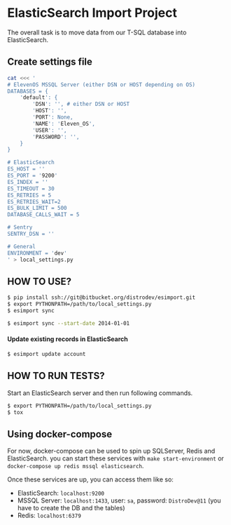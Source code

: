 # ElasticSearch Import Project

The overall task is to move data from our T-SQL database into ElasticSearch.

## Create settings file

```bash
cat <<< '
# ElevenOS MSSQL Server (either DSN or HOST depending on OS)
DATABASES = {
    'default': {
        'DSN': '', # either DSN or HOST
        'HOST': '',
        'PORT': None,
        'NAME': 'Eleven_OS',
        'USER': '',
        'PASSWORD': '',
    }
}

# ElasticSearch
ES_HOST = ''
ES_PORT = '9200'
ES_INDEX = ''
ES_TIMEOUT = 30
ES_RETRIES = 5
ES_RETRIES_WAIT=2
ES_BULK_LIMIT = 500
DATABASE_CALLS_WAIT = 5

# Sentry
SENTRY_DSN = ''

# General
ENVIRONMENT = 'dev'
' > local_settings.py
```

## HOW TO USE?

```bash
$ pip install ssh://git@bitbucket.org/distrodev/esimport.git
$ export PYTHONPATH=/path/to/local_settings.py
$ esimport sync
```

```bash
$ esimport sync --start-date 2014-01-01
```

#### Update existing records in ElasticSearch

```bash
$ esimport update account
```

## HOW TO RUN TESTS?

Start an ElasticSearch server and then run following commands.

```bash
$ export PYTHONPATH=/path/to/local_settings.py
$ tox
```

## Using docker-compose

For now, docker-compose can be used to spin up SQLServer, Redis and ElasticSearch. 
you can start these services with `make start-environment` or `docker-compose up redis mssql elasticsearch`.

Once these services are up, you can access them like so:
- ElasticSearch: `localhost:9200`
- MSSQL Server: `localhost:1433`, user: `sa`, password: `DistroDev@11` (you have to create the DB and the tables)
- Redis: `localhost:6379`
